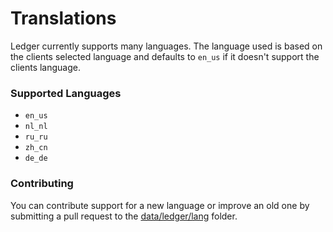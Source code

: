 # Translations
Ledger currently supports many languages.
The language used is based on the clients selected language and defaults to `en_us` if it doesn't support the clients language.

### Supported Languages
- `en_us`
- `nl_nl`
- `ru_ru`
- `zh_cn`
- `de_de`

### Contributing
You can contribute support for a new language or improve an old one by submitting a pull request to the [data/ledger/lang](https://github.com/QuiltServerTools/Ledger/tree/master/src/main/resources/data/ledger/lang) folder.
